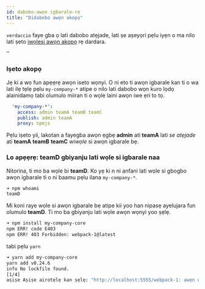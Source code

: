 ```yaml
---
id: dabobo-awọn igbarale-rẹ
title: "Didabobo awọn akopọ"
---
```


`verdaccio` faye gba ọ lati dabobo atẹjade, lati ṣe aṣeyọri pẹlu iyẹn o ma nilo lati ṣeto [iwọlesi awọn akopọ](packages) rẹ dardara.

<div id="codefund">''</div>

### Iṣeto akopọ

Jẹ ki a wo fun apẹẹrẹ awọn iseto wọnyi. O ni eto ti awọn igbarale kan ti o wa lati ilẹ tẹlẹ pẹlu `my-company-*` atipe o nilo lati dabobo wọn kuro lọdọ alainidamọ tabi olumulo miiran ti o wọle laini awọn iwe ẹri to tọ.

```yaml
  'my-company-*':
    access: admin teamA teamB teamC
    publish: admin teamA
    proxy: npmjs
```

Pẹlu iṣeto yii, lakotan a fayegba awọn ẹgbẹ **admin** ati **teamA** lati *se atẹjade* ati **teamA** **teamB** **teamC** *wiwọle* si awọn igbarale bẹ.

### Lo apẹẹrẹ: teamD gbiyanju lati wọle si igbarale naa

Nitorina, ti mo ba wọle bi **teamD**. Ko yẹ ki n ni anfani lati wọle si gbogbo awọn igbarale ti o ni baamu pẹlu ilana `my-company-*`.

```bash
➜ npm whoami
teamD
```

Mi koni raye wọle si awọn igbarale bẹ atipe kii yoo han nipasẹ ayelujara fun olumulo **teamD**. Ti mo ba gbiyanju lati wọle awọn wọnyi yoo ṣẹlẹ.

```bash
➜ npm install my-company-core
npm ERR! code E403
npm ERR! 403 Forbidden: webpack-1@latest
```

tabi pẹlu `yarn`

```bash
➜ yarn add my-company-core
yarn add v0.24.6
info No lockfile found.
[1/4] 
aṣiṣe Aṣiṣe airotẹlẹ kan ṣẹlẹ: "http://localhost:5555/webpack-1: awọn olumulo alaiforukọsilẹ ko ni ifayegba lati wọle si akojọ my-company-core".
```